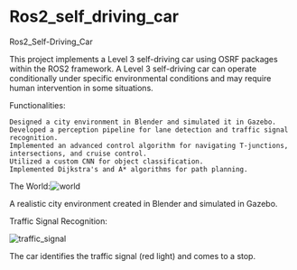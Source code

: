 # Ros2_self_driving_car


Ros2_Self-Driving_Car

This project implements a Level 3 self-driving car using OSRF packages within the ROS2 framework. A Level 3 self-driving car can operate conditionally under specific environmental conditions and may require human intervention in some situations.

Functionalities:

    Designed a city environment in Blender and simulated it in Gazebo.
    Developed a perception pipeline for lane detection and traffic signal recognition.
    Implemented an advanced control algorithm for navigating T-junctions, intersections, and cruise control.
    Utilized a custom CNN for object classification.
    Implemented Dijkstra's and A* algorithms for path planning.

The World:![world](https://github.com/hrishikesh829370/Ros2_self_driving_car/assets/131910887/af6f7590-821c-4449-9545-6287c3107b12)


A realistic city environment created in Blender and simulated in Gazebo.

Traffic Signal Recognition:

![traffic_signal](https://github.com/hrishikesh829370/Ros2_self_driving_car/assets/131910887/fb6eeadc-ab3d-422c-94b8-7b6844594673)

The car identifies the traffic signal (red light) and comes to a stop.
